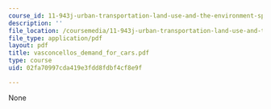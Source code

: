 ```yaml
---
course_id: 11-943j-urban-transportation-land-use-and-the-environment-spring-2002
description: ''
file_location: /coursemedia/11-943j-urban-transportation-land-use-and-the-environment-spring-2002/02fa70997cda419e3fdd8fdbf4cf8e9f_vasconcellos_demand_for_cars.pdf
file_type: application/pdf
layout: pdf
title: vasconcellos_demand_for_cars.pdf
type: course
uid: 02fa70997cda419e3fdd8fdbf4cf8e9f

---
```

None